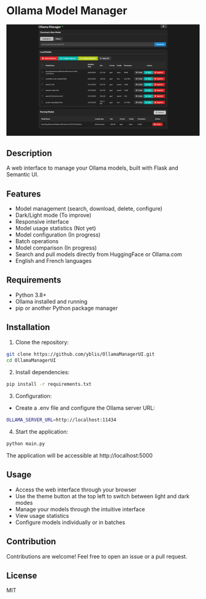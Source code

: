 # Ollama Model Manager

![Ollama Model Manager Interface](ollama_manager.png)

## Description
A web interface to manage your Ollama models, built with Flask and Semantic UI.

## Features
- Model management (search, download, delete, configure)
- Dark/Light mode (To improve)
- Responsive interface 
- Model usage statistics (Not yet)
- Model configuration  (In progress)
- Batch operations
- Model comparison (In progress)
- Search and pull models directly from HuggingFace or Ollama.com
- English and French languages

## Requirements
- Python 3.8+
- Ollama installed and running
- pip or another Python package manager

## Installation
1. Clone the repository:
```bash
git clone https://github.com/yblis/OllamaManagerUI.git
cd OllamaManagerUI
```

2. Install dependencies:
```bash
pip install -r requirements.txt
```

3. Configuration:
- Create a .env file and configure the Ollama server URL:
```bash
OLLAMA_SERVER_URL=http://localhost:11434
```

4. Start the application:
```bash
python main.py
```

The application will be accessible at http://localhost:5000

## Usage
- Access the web interface through your browser
- Use the theme button at the top left to switch between light and dark modes
- Manage your models through the intuitive interface
- View usage statistics
- Configure models individually or in batches

## Contribution
Contributions are welcome! Feel free to open an issue or a pull request.

## License
MIT

